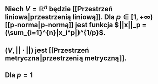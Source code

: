 ## Niech $V=\mathbb{R}^{n}$ będzie [[Przestrzeń liniowa|przestrzenią liniową]]. Dla $p \in [1,+\infty)$ [[p-norma|p-normą]] jest funkcja $||x||_p = (\sum_{i=1}^{n}|x_i^p|)^{1/p}$.   
## $(V,  ||\cdot||)$ jest [[Przestrzeń metryczna|przestrzenią metryczną]].
## Dla $p=1$ 